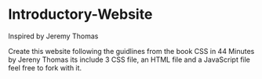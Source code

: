 # Introductory-Website
Inspired by Jeremy Thomas 

Create this website following the guidlines from the book CSS in 44 Minutes by Jereny Thomas
its include 3 CSS file, an HTML file and a JavaScript file
feel free to fork with it.
